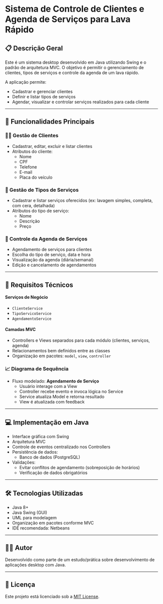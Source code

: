 # Sistema de Controle de Clientes e Agenda de Serviços para Lava Rápido

## 📋 Descrição Geral

Este é um sistema desktop desenvolvido em Java utilizando Swing e o padrão de arquitetura MVC. O objetivo é permitir o gerenciamento de clientes, tipos de serviços e controle da agenda de um lava rápido. 

A aplicação permite:

- Cadastrar e gerenciar clientes
- Definir e listar tipos de serviços
- Agendar, visualizar e controlar serviços realizados para cada cliente

---

## 🚀 Funcionalidades Principais

### 🧑‍💼 Gestão de Clientes
- Cadastrar, editar, excluir e listar clientes
- Atributos do cliente:
  - Nome
  - CPF
  - Telefone
  - E-mail
  - Placa do veículo

### 🧽 Gestão de Tipos de Serviços
- Cadastrar e listar serviços oferecidos (ex: lavagem simples, completa, com cera, detalhada)
- Atributos do tipo de serviço:
  - Nome
  - Descrição
  - Preço

### 📆 Controle da Agenda de Serviços
- Agendamento de serviços para clientes
- Escolha do tipo de serviço, data e hora
- Visualização da agenda (diária/semanal)
- Edição e cancelamento de agendamentos

---

## 📐 Requisitos Técnicos

#### Serviços de Negócio
- `ClienteService`
- `TipoServicoService`
- `AgendamentoService`

#### Camadas MVC
- Controllers e Views separados para cada módulo (clientes, serviços, agenda)
- Relacionamentos bem definidos entre as classes
- Organização em pacotes: `model`, `view`, `controller`

### 📈 Diagrama de Sequência
- Fluxo modelado: **Agendamento de Serviço**
  - Usuário interage com a View
  - Controller recebe evento e invoca lógica no Service
  - Service atualiza Model e retorna resultado
  - View é atualizada com feedback

---

## 💻 Implementação em Java

- Interface gráfica com Swing
- Arquitetura MVC
- Controle de eventos centralizado nos Controllers
- Persistência de dados:
  - Banco de dados (PostgreSQL)
- Validações:
  - Evitar conflitos de agendamento (sobreposição de horários)
  - Verificação de dados obrigatórios

---

## 🛠 Tecnologias Utilizadas

- Java 8+
- Java Swing (GUI)
- UML para modelagem
- Organização em pacotes conforme MVC
- IDE recomendada: Netbeans

---


## 👨‍💻 Autor

Desenvolvido como parte de um estudo/prática sobre desenvolvimento de aplicações desktop com Java.

---

## 📎 Licença

Este projeto está licenciado sob a [MIT License](LICENSE).
